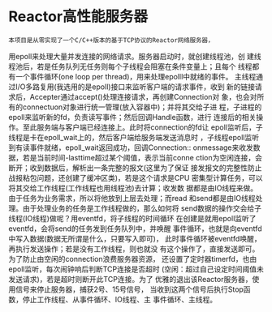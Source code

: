 # Reactor高性能服务器
    本项目是从零实现了一个C/C++版本的基于TCP协议的Reactor网络服务器，
用epoll来处理大量并发连接的网络请求。服务器启动时，就创建线程池，创
建线程池后，若是任务队列无任务则每个子线程会阻塞在条件变量上；且每个
线程都有一个事件循环(one loop per thread)，用来处理epolll中就绪的事件。
主线程通过I/O多路复用(我选用的是epoll)接口来监听客户端的请求事件，收到
新的链接请求后，Accepter通过accept()处理连接请求，再创建Connection对
象，也会对所有的connectuon对象进行统一管理(放入容器中)；并将其交给子进
程，子进程的epoll来监听新的fd，负责读写事件；然后回调Handle函数，进行
连接后的相关操作。至此服务端与客户端已经连接上。此时将connection的fd让
epoll监听后，子线程是卡在epoll_wait上的，然后客户端给服务端发送消息时
，子线程epoll监听到有读事件就绪，epoll_wait返回成功，回调Connection::
onmessage来收发数据，若是当前时间-lasttime超过某个阈值，表示当前conne
ction为空闲连接，会断开；收到数据后，解析出一条完整的报文(这里为了保证
接发报文的完整性防止战报粘包问题，还创建了缓冲区类)，若是这个请求是CPU
密集型计算任务，可以将其交给工作线程(工作线程也用线程池)去计算；收发数
据都是由IO线程来做。由于任务为业务需求，所以将他放到上层去处理；而read
和send都是由IO线程处理。由于处理业务的任务是工作线程做的，那么如何将
send数据的操作交会给子线程(IO线程)做呢？用eventfd，将子线程的时间循环
在创建是就用epoll监听了eventfd，会将send的任务发到任务队列中，并唤醒
事件循环，也就是向eventfd中写入数据(数据无所谓是什么，只要写入即可)，
此时事件循环被eventfd唤醒，再执行发送操作；若是没有工作线程，则也就没
有这个操作了，直接发送即可。为了防止由空闲的connection浪费服务器资源，
还设置了定时器timerfd，也由epoll监听，每次闹钟响后判断TCP连接是否超时
(空闲：超过自己设定时间阈值未发送请求)，若是超时则断开此TCP连接。为了
优雅的退出该Reactor服务器，使用信号来停止服务器，捕获2号、15号信号，
当收到这两个信号后执行Stop函数，停止工作线程、从事件循环、IO线程、主
事件循环、主线程。
